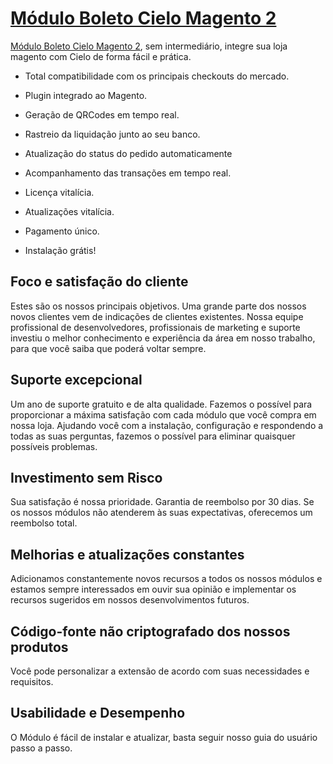 # [Módulo Boleto Cielo Magento 2](https://loja.hexcommerce.com.br/modulo-boleto-cielo-magento-2) 
 

[Módulo Boleto Cielo Magento 2](https://loja.hexcommerce.com.br/modulo-boleto-cielo-magento-2), sem intermediário, integre sua loja magento com Cielo de forma fácil e prática.

- Total compatibilidade com os principais checkouts do mercado.

- Plugin integrado ao Magento.

- Geração de QRCodes em tempo real.

- Rastreio da liquidação junto ao seu banco.

- Atualização do status do pedido automaticamente

- Acompanhamento das transações em tempo real.

- Licença vitalícia.

- Atualizações vitalícia.

- Pagamento único.

- Instalação grátis!


## Foco e satisfação do cliente

Estes são os nossos principais objetivos. Uma grande parte dos nossos novos clientes vem de indicações de clientes existentes. Nossa equipe profissional de desenvolvedores, profissionais de marketing e suporte investiu o melhor conhecimento e experiência da área em nosso trabalho, para que você saiba que poderá voltar sempre.

## Suporte excepcional

Um ano de suporte gratuito e de alta qualidade. Fazemos o possível para proporcionar a máxima satisfação com cada módulo que você compra em nossa loja. Ajudando você com a instalação, configuração e respondendo a todas as suas perguntas, fazemos o possível para eliminar quaisquer possíveis problemas.

## Investimento sem Risco

Sua satisfação é nossa prioridade. Garantia de reembolso por 30 dias. Se os nossos módulos não atenderem às suas expectativas, oferecemos um reembolso total.

## Melhorias e atualizações constantes

Adicionamos constantemente novos recursos a todos os nossos módulos e estamos sempre interessados em ouvir sua opinião e implementar os recursos sugeridos em nossos desenvolvimentos futuros.

## Código-fonte não criptografado dos nossos produtos

Você pode personalizar a extensão de acordo com suas necessidades e requisitos.

## Usabilidade e Desempenho

O Módulo é fácil de instalar e atualizar, basta seguir nosso guia do usuário passo a passo.
